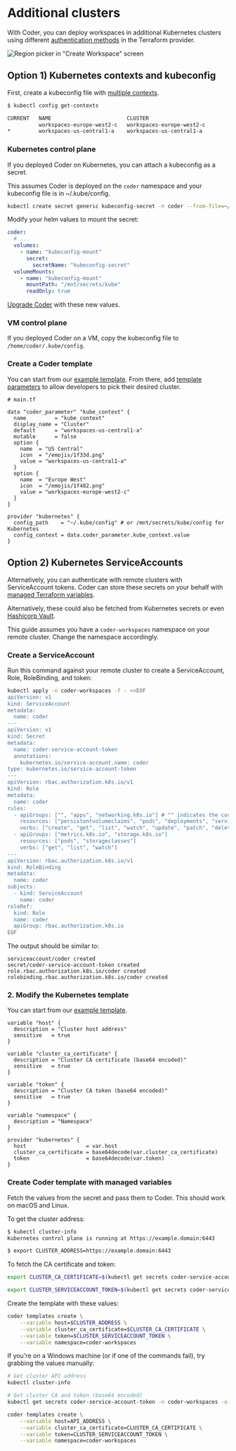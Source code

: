 # Additional clusters

With Coder, you can deploy workspaces in additional Kubernetes clusters using different [authentication methods](https://registry.terraform.io/providers/hashicorp/kubernetes/latest/docs#authentication) in the Terraform provider.

![Region picker in "Create Workspace" screen](../../images/platforms/kubernetes/region-picker.png)

## Option 1) Kubernetes contexts and kubeconfig

First, create a kubeconfig file with [multiple contexts](https://kubernetes.io/docs/tasks/access-application-cluster/configure-access-multiple-clusters/).

```sh
$ kubectl config get-contexts

CURRENT   NAME                        CLUSTER
          workspaces-europe-west2-c   workspaces-europe-west2-c
*         workspaces-us-central1-a    workspaces-us-central1-a
```

### Kubernetes control plane

If you deployed Coder on Kubernetes, you can attach a kubeconfig as a secret.

This assumes Coder is deployed on the `coder` namespace and your kubeconfig file is in ~/.kube/config.

```sh
kubectl create secret generic kubeconfig-secret -n coder --from-file=~/.kube/config
```

Modify your helm values to mount the secret:

```yaml
coder:
  # ...
  volumes:
    - name: "kubeconfig-mount"
      secret:
        secretName: "kubeconfig-secret"
  volumeMounts:
    - name: "kubeconfig-mount"
      mountPath: "/mnt/secrets/kube"
      readOnly: true
```

[Upgrade Coder](../../install/kubernetes.md#upgrading-coder-via-helm) with these new values.

### VM control plane

If you deployed Coder on a VM, copy the kubeconfig file to `/home/coder/.kube/config`.

### Create a Coder template

You can start from our [example template](https://github.com/coder/coder/tree/main/examples/templates/kubernetes). From there, add [template parameters](../../templates/parameters.md) to allow developers to pick their desired cluster.

```hcl
# main.tf

data "coder_parameter" "kube_context" {
  name         = "kube_context"
  display_name = "Cluster"
  default      = "workspaces-us-central1-a"
  mutable      = false
  option {
    name  = "US Central"
    icon  = "/emojis/1f33d.png"
    value = "workspaces-us-central1-a"
  }
  option {
    name  = "Europe West"
    icon  = "/emojis/1f482.png"
    value = "workspaces-europe-west2-c"
  }
}

provider "kubernetes" {
  config_path    = "~/.kube/config" # or /mnt/secrets/kube/config for Kubernetes
  config_context = data.coder_parameter.kube_context.value
}
```

## Option 2) Kubernetes ServiceAccounts

Alternatively, you can authenticate with remote clusters with ServiceAccount tokens. Coder can store these secrets on your behalf with [managed Terraform variables](../../templates/parameters.md#managed-terraform-variables).

Alternatively, these could also be fetched from Kubernetes secrets or even [Hashicorp Vault](https://registry.terraform.io/providers/hashicorp/vault/latest/docs/data-sources/generic_secret).

This guide assumes you have a `coder-workspaces` namespace on your remote cluster. Change the namespace accordingly.

### Create a ServiceAccount

Run this command against your remote cluster to create a ServiceAccount, Role, RoleBinding, and token:

```sh
kubectl apply -n coder-workspaces -f - <<EOF
apiVersion: v1
kind: ServiceAccount
metadata:
  name: coder
---
apiVersion: v1
kind: Secret
metadata:
  name: coder-service-account-token
  annotations:
    kubernetes.io/service-account.name: coder
type: kubernetes.io/service-account-token
---
apiVersion: rbac.authorization.k8s.io/v1
kind: Role
metadata:
  name: coder
rules:
  - apiGroups: ["", "apps", "networking.k8s.io"] # "" indicates the core API group
    resources: ["persistentvolumeclaims", "pods", "deployments", "services", "secrets", "pods/exec","pods/log", "events", "networkpolicies", "serviceaccounts"]
    verbs: ["create", "get", "list", "watch", "update", "patch", "delete", "deletecollection"]
  - apiGroups: ["metrics.k8s.io", "storage.k8s.io"]
    resources: ["pods", "storageclasses"]
    verbs: ["get", "list", "watch"]
---
apiVersion: rbac.authorization.k8s.io/v1
kind: RoleBinding
metadata:
  name: coder
subjects:
  - kind: ServiceAccount
    name: coder
roleRef:
  kind: Role
  name: coder
  apiGroup: rbac.authorization.k8s.io
EOF
```

The output should be similar to:

```text
serviceaccount/coder created
secret/coder-service-account-token created
role.rbac.authorization.k8s.io/coder created
rolebinding.rbac.authorization.k8s.io/coder created
```

### 2. Modify the Kubernetes template

You can start from our [example template](https://github.com/coder/coder/tree/main/examples/templates/kubernetes).

```hcl
variable "host" {
  description = "Cluster host address"
  sensitive   = true
}

variable "cluster_ca_certificate" {
  description = "Cluster CA certificate (base64 encoded)"
  sensitive   = true
}

variable "token" {
  description = "Cluster CA token (base64 encoded)"
  sensitive   = true
}

variable "namespace" {
  description = "Namespace"
}

provider "kubernetes" {
  host                   = var.host
  cluster_ca_certificate = base64decode(var.cluster_ca_certificate)
  token                  = base64decode(var.token)
}
```

### Create Coder template with managed variables

Fetch the values from the secret and pass them to Coder. This should work on macOS and Linux.

To get the cluster address:

```sh
$ kubectl cluster-info
Kubernetes control plane is running at https://example.domain:6443

$ export CLUSTER_ADDRESS=https://example.domain:6443
```

To fetch the CA certificate and token:

```sh
export CLUSTER_CA_CERTIFICATE=$(kubectl get secrets coder-service-account-token -n coder-workspaces -o jsonpath="{.data.ca\.crt}")

export CLUSTER_SERVICEACCOUNT_TOKEN=$(kubectl get secrets coder-service-account-token -n coder-workspaces -o jsonpath="{.data.token}")
```

Create the template with these values:

```sh
coder templates create \
    --variable host=$CLUSTER_ADDRESS \
    --variable cluster_ca_certificate=$CLUSTER_CA_CERTIFICATE \
    --variable token=$CLUSTER_SERVICEACCOUNT_TOKEN \
    --variable namespace=coder-workspaces
```

If you're on a Windows machine (or if one of the commands fail), try grabbing the values manually:

```sh
# Get cluster API address
kubectl cluster-info

# Get cluster CA and token (base64 encoded)
kubectl get secrets coder-service-account-token -n coder-workspaces -o jsonpath="{.data}"

coder templates create \
    --variable host=API_ADDRESS \
    --variable cluster_ca_certificate=CLUSTER_CA_CERTIFICATE \
    --variable token=CLUSTER_SERVICEACCOUNT_TOKEN \
    --variable namespace=coder-workspaces
```
